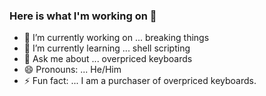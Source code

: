 ### Here is what I'm working on 👋

<!--
**matt-tsai/matt-tsai** is a ✨ _special_ ✨ repository because its `README.md` (this file) appears on your GitHub profile. -->

- 🔭 I’m currently working on ... breaking things
- 🌱 I’m currently learning ... shell scripting
- 💬 Ask me about ... overpriced keyboards
- 😄 Pronouns: ... He/Him
- ⚡ Fun fact: ... I am a purchaser of overpriced keyboards.

